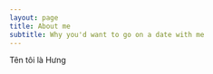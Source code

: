 ```yaml
---
layout: page
title: About me
subtitle: Why you'd want to go on a date with me
---
```


Tên tôi là Hưng